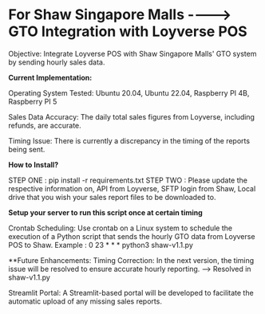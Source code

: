 # For Shaw Singapore Malls ----> GTO Integration with Loyverse POS
Objective:
Integrate Loyverse POS with Shaw Singapore Malls' GTO system by sending hourly sales data.

**Current Implementation:**

Operating System Tested:
Ubuntu 20.04, Ubuntu 22.04, Raspberry PI 4B, Raspberry PI 5

Sales Data Accuracy:
The daily total sales figures from Loyverse, including refunds, are accurate.

Timing Issue:
There is currently a discrepancy in the timing of the reports being sent.

**How to Install?**

STEP ONE : pip install -r requirements.txt
STEP TWO : Please update the respective information on, API from Loyverse, SFTP login from Shaw, Local drive that you wish your sales report files to be downloaded to.

**Setup your server to run this script once at certain timing**

Crontab Scheduling:
Use crontab on a Linux system to schedule the execution of a Python script that sends the hourly GTO data from Loyverse POS to Shaw. 
Example : 0 23 * * * python3 shaw-v1.1.py

**Future Enhancements:
Timing Correction:
In the next version, the timing issue will be resolved to ensure accurate hourly reporting. --> Resolved in shaw-v1.1.py

Streamlit Portal:
A Streamlit-based portal will be developed to facilitate the automatic upload of any missing sales reports.
